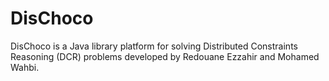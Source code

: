 DisChoco
========

DisChoco is a Java library platform for solving Distributed Constraints Reasoning (DCR) problems developed by Redouane Ezzahir and Mohamed Wahbi.